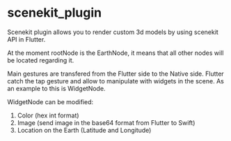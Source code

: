 # scenekit_plugin

Scenekit plugin allows you to render custom 3d models by using scenekit API in Flutter.

At the moment rootNode is the EarthNode, it means that all other nodes will be located
regarding it. 

Main gestures are transfered from the Flutter side to the Native side. Flutter catch the tap gesture
and allow to manipulate with widgets in the scene. As an example to this is WidgetNode.

WidgetNode can be modified:
1. Color (hex int format)
2. Image (send image in the base64 format from Flutter to Swift)
3. Location on the Earth (Latitude and Longitude)

